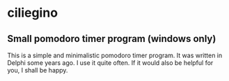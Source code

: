 # ciliegino
Small pomodoro timer program (windows only)
-------------------------------------------

This is a simple and minimalistic pomodoro timer program. 
It was written in Delphi some years ago. I use it quite often. If it would also be helpful for you, I shall be happy.




